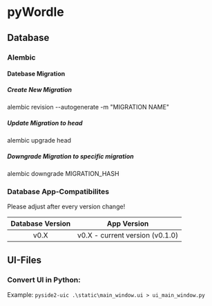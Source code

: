 # pyWordle

## Database
### Alembic
#### Datebase Migration
##### Create New Migration
alembic revision --autogenerate -m "MIGRATION NAME"

##### Update Migration to head
alembic upgrade head

##### Downgrade Migration to specific migration
alembic downgrade MIGRATION_HASH

### Database App-Compatibilites
Please adjust after every version change!

| Database Version  | App Version |
| :---: | :---: |
| v0.X  | v0.X - current version (v0.1.0) |

## UI-Files
### Convert UI in Python:
Example: `pyside2-uic .\static\main_window.ui > ui_main_window.py`
